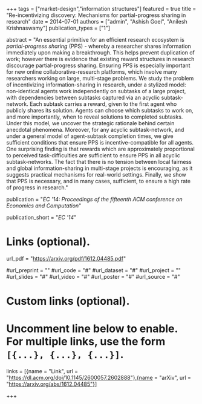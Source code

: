 +++
tags = ["market-design","information structures"]
featured = true
title = "Re-incentivizing discovery: Mechanisms for partial-progress sharing in research"
date = 2014-07-01
authors = ["admin", "Ashish Goel", "Anilesh Krishnaswamy"]
publication_types = ["1"]

abstract = "An essential primitive for an efficient research ecosystem is  *partial-progress sharing* (PPS) - whereby a researcher shares information immediately upon making a breakthrough. This helps prevent duplication of work; however there is evidence that existing reward structures in research discourage partial-progress sharing. Ensuring PPS is especially important for new online collaborative-research platforms, which involve many researchers working on large, multi-stage problems. We study the problem of incentivizing information-sharing in research, under a stylized model: non-identical agents work independently on subtasks of a large project, with dependencies between subtasks captured via an acyclic subtask-network. Each subtask carries a reward, given to the first agent who publicly shares its solution. Agents can choose which subtasks to work on, and more importantly, when to reveal solutions to completed subtasks. Under this model, we uncover the strategic rationale behind certain anecdotal phenomena. Moreover, for any acyclic subtask-network, and under a general model of agent-subtask completion times, we give sufficient conditions that ensure PPS is incentive-compatible for all agents. One surprising finding is that rewards which are approximately proportional to perceived task-difficulties are sufficient to ensure PPS in all acyclic subtask-networks. The fact that there is no tension between local fairness and global information-sharing in multi-stage projects is encouraging, as it suggests practical mechanisms for real-world settings. Finally, we show that PPS is necessary, and in many cases, sufficient, to ensure a high rate of progress in research."

publication = "*EC '14: Proceedings of the fifteenth ACM conference on Economics and Computation*"

publication_short = "*EC '14*"

# Links (optional).
url_pdf = "https://arxiv.org/pdf/1612.04485.pdf"

#url_preprint = ""
#url_code = "#"
#url_dataset = "#"
#url_project = ""
#url_slides = "#"
#url_video = "#"
#url_poster = "#"
#url_source = "#"

# Custom links (optional).
#   Uncomment line below to enable. For multiple links, use the form `[{...}, {...}, {...}]`.
links = [{name = "Link", url = "https://dl.acm.org/doi/10.1145/2600057.2602888"},{name = "arXiv", url = "https://arxiv.org/abs/1612.04485"}]


+++

